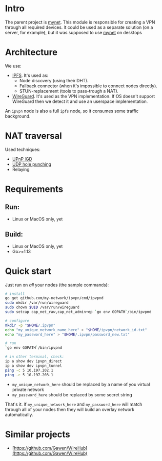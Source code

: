 # Intro

The parent project is [mynet](https://github.com/my-network/mynet). This module is responsible for creating a VPN
through all required devices. It could be used as a separate solution (on a server, for example), but it was
supposed to use [mynet](https://github.com/my-network/mynet) on desktops

# Architecture

We use:
* [IPFS](https://ipfs.io/). It's used as:
  - Node discovery (using their DHT).
  - Fallback connector (when it's impossible to connect nodes directly).
  - STUN-replacement (tools to pass-trough a NAT).
* [WireGuard](https://www.wireguard.com/). It's used as the VPN implementation. If OS doesn't support WireGuard then we
  detect it and use an userspace implementation.

An `ipvpn` node is also a full `ipfs` node, so it consumes some traffic background.

# NAT traversal

Used techniques:
 * [UPnP IGD](https://en.wikipedia.org/wiki/Internet_Gateway_Device_Protocol)
 * [UDP hole punching](https://en.wikipedia.org/wiki/UDP_hole_punching)
 * Relaying

# Requirements

## Run:

* Linux or MacOS only, yet

## Build:
* Linux or MacOS only, yet
* Go>=1.13

# Quick start

Just run on *all* your nodes (the sample commands):
```sh
# install
go get github.com/my-network/ipvpn/cmd/ipvpnd
sudo mkdir /var/run/wireguard
sudo chown $UID /var/run/wireguard
sudo setcap cap_net_raw,cap_net_admin+ep `go env GOPATH`/bin/ipvpnd

# configure
mkdir -p "$HOME/.ipvpn"
echo "my_unique_network_name_here" > "$HOME/ipvpn/network_id.txt"
echo "my_password_here" > "$HOME/.ipvpn/password_new.txt"

# run
`go env GOPATH`/bin/ipvpnd

# in other terminal, check:
ip a show dev ipvpn_direct
ip a show dev ipvpn_tunnel
ping -c 5 10.197.202.1
ping -c 5 10.197.203.1
```

* `my_unique_network_here` should be replaced by a name of you virtual private network
* `my_password_here` should be replaced by some secret string

That's it. If `my_unique_network_here` and `my_password_here` will match through all of your nodes then they will build an overlay
network automatically. 

# Similar projects
* [https://github.com/Gawen/WireHub](https://github.com/Gawen/WireHub)